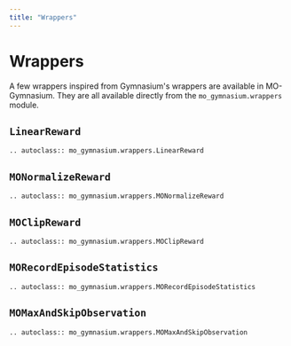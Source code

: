 ```yaml
---
title: "Wrappers"
---
```


# Wrappers

A few wrappers inspired from Gymnasium's wrappers are available in MO-Gymnasium. They are all available directly from the `mo_gymnasium.wrappers` module.


## `LinearReward`


```{eval-rst}
.. autoclass:: mo_gymnasium.wrappers.LinearReward
```

## `MONormalizeReward`

```{eval-rst}
.. autoclass:: mo_gymnasium.wrappers.MONormalizeReward
```

## `MOClipReward`

```{eval-rst}
.. autoclass:: mo_gymnasium.wrappers.MOClipReward
```

## `MORecordEpisodeStatistics`

```{eval-rst}
.. autoclass:: mo_gymnasium.wrappers.MORecordEpisodeStatistics
```

## `MOMaxAndSkipObservation`

```{eval-rst}
.. autoclass:: mo_gymnasium.wrappers.MOMaxAndSkipObservation
```
